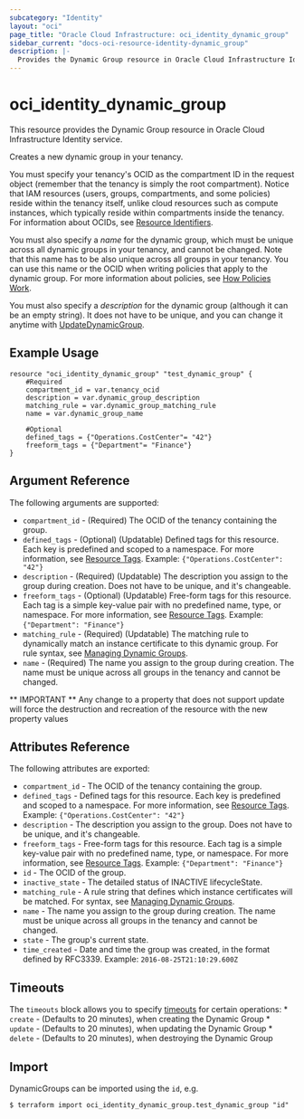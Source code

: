 ```yaml
---
subcategory: "Identity"
layout: "oci"
page_title: "Oracle Cloud Infrastructure: oci_identity_dynamic_group"
sidebar_current: "docs-oci-resource-identity-dynamic_group"
description: |-
  Provides the Dynamic Group resource in Oracle Cloud Infrastructure Identity service
---
```


# oci_identity_dynamic_group
This resource provides the Dynamic Group resource in Oracle Cloud Infrastructure Identity service.

Creates a new dynamic group in your tenancy.

You must specify your tenancy's OCID as the compartment ID in the request object (remember that the tenancy
is simply the root compartment). Notice that IAM resources (users, groups, compartments, and some policies)
reside within the tenancy itself, unlike cloud resources such as compute instances, which typically
reside within compartments inside the tenancy. For information about OCIDs, see
[Resource Identifiers](https://docs.cloud.oracle.com/iaas/Content/General/Concepts/identifiers.htm).

You must also specify a *name* for the dynamic group, which must be unique across all dynamic groups in your
tenancy, and cannot be changed. Note that this name has to be also unique across all groups in your tenancy.
You can use this name or the OCID when writing policies that apply to the dynamic group. For more information
about policies, see [How Policies Work](https://docs.cloud.oracle.com/iaas/Content/Identity/Concepts/policies.htm).

You must also specify a *description* for the dynamic group (although it can be an empty string). It does not
have to be unique, and you can change it anytime with [UpdateDynamicGroup](https://docs.cloud.oracle.com/iaas/api/#/en/identity/20160918/DynamicGroup/UpdateDynamicGroup).


## Example Usage

```hcl
resource "oci_identity_dynamic_group" "test_dynamic_group" {
	#Required
	compartment_id = var.tenancy_ocid
	description = var.dynamic_group_description
	matching_rule = var.dynamic_group_matching_rule
	name = var.dynamic_group_name

	#Optional
	defined_tags = {"Operations.CostCenter"= "42"}
	freeform_tags = {"Department"= "Finance"}
}
```

## Argument Reference

The following arguments are supported:

* `compartment_id` - (Required) The OCID of the tenancy containing the group.
* `defined_tags` - (Optional) (Updatable) Defined tags for this resource. Each key is predefined and scoped to a namespace. For more information, see [Resource Tags](https://docs.cloud.oracle.com/iaas/Content/General/Concepts/resourcetags.htm). Example: `{"Operations.CostCenter": "42"}` 
* `description` - (Required) (Updatable) The description you assign to the group during creation. Does not have to be unique, and it's changeable.
* `freeform_tags` - (Optional) (Updatable) Free-form tags for this resource. Each tag is a simple key-value pair with no predefined name, type, or namespace. For more information, see [Resource Tags](https://docs.cloud.oracle.com/iaas/Content/General/Concepts/resourcetags.htm). Example: `{"Department": "Finance"}` 
* `matching_rule` - (Required) (Updatable) The matching rule to dynamically match an instance certificate to this dynamic group. For rule syntax, see [Managing Dynamic Groups](https://docs.cloud.oracle.com/iaas/Content/Identity/Tasks/managingdynamicgroups.htm). 
* `name` - (Required) The name you assign to the group during creation. The name must be unique across all groups in the tenancy and cannot be changed. 


** IMPORTANT **
Any change to a property that does not support update will force the destruction and recreation of the resource with the new property values

## Attributes Reference

The following attributes are exported:

* `compartment_id` - The OCID of the tenancy containing the group.
* `defined_tags` - Defined tags for this resource. Each key is predefined and scoped to a namespace. For more information, see [Resource Tags](https://docs.cloud.oracle.com/iaas/Content/General/Concepts/resourcetags.htm). Example: `{"Operations.CostCenter": "42"}` 
* `description` - The description you assign to the group. Does not have to be unique, and it's changeable.
* `freeform_tags` - Free-form tags for this resource. Each tag is a simple key-value pair with no predefined name, type, or namespace. For more information, see [Resource Tags](https://docs.cloud.oracle.com/iaas/Content/General/Concepts/resourcetags.htm). Example: `{"Department": "Finance"}` 
* `id` - The OCID of the group.
* `inactive_state` - The detailed status of INACTIVE lifecycleState.
* `matching_rule` - A rule string that defines which instance certificates will be matched. For syntax, see [Managing Dynamic Groups](https://docs.cloud.oracle.com/iaas/Content/Identity/Tasks/managingdynamicgroups.htm). 
* `name` - The name you assign to the group during creation. The name must be unique across all groups in the tenancy and cannot be changed. 
* `state` - The group's current state.
* `time_created` - Date and time the group was created, in the format defined by RFC3339.  Example: `2016-08-25T21:10:29.600Z` 

## Timeouts

The `timeouts` block allows you to specify [timeouts](https://registry.terraform.io/providers/hashicorp/oci/latest/docs/guides/changing_timeouts) for certain operations:
	* `create` - (Defaults to 20 minutes), when creating the Dynamic Group
	* `update` - (Defaults to 20 minutes), when updating the Dynamic Group
	* `delete` - (Defaults to 20 minutes), when destroying the Dynamic Group


## Import

DynamicGroups can be imported using the `id`, e.g.

```
$ terraform import oci_identity_dynamic_group.test_dynamic_group "id"
```

